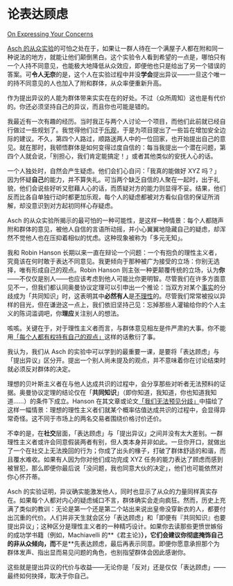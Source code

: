 # 论表达顾虑

[On Expressing Your Concerns](https://www.readthesequences.com/On-Expressing-Your-Concerns)

[Asch 的从众实验](https://www.readthesequences.com/Aschs-Conformity-Experiment)的可怕之处在于，如果让一群人待在一个满屋子人都在附和同一种说法的地方，就能让他们颠倒黑白。这个实验令人看到希望的一点是，哪怕只有一个人持不同意见，也能极大地降低从众效应，即便他也只是给出了另一个错误的答案。可**令人无奈**的是，这个人在实验过程中并没**学会**提出异议——一旦这个唯一的持不同意见的人也加入了附和群体，从众率便重新升高。

作为提出异议的人能为群体带来实实在在的好处。不过（众所周知）这也是有代价的。你还必须坚持自己的异议，而且你也可能是错的。

我最近有一次有趣的经历。当时我正与两个人讨论一个项目，而他们此前就已经自行做过一些规划了。我觉得他们过于[乐观](https://www.readthesequences.com/Planning-Fallacy)，于是为项目提出了一些旨在增加安全边际的建议。不久，第四个人路过，顺路送两人中的一位回家，也开始提出自己的意见。就在那时，我顿悟群体是如何变得过度自信的：每当我提出一个潜在问题，第四个人就会说，「别担心，我们肯定能搞定！」或者其他类似的安抚人心的话。

一个人独处时，自然会产生疑虑。他们会扪心自问：「我真的能做好 XYZ 吗？」因为怀疑**自己**的能力，并不算失礼。可当两个缺乏自信的人聚在一起时，出于礼貌，他们会说些好听又慰藉人心的话，而质疑对方的能力则显得不妥。结果，他们反而比各自单独行动时都更加乐观，每个人的疑虑都被对方看似自信的保证所消解，却没意识到对方起初同样心存疑虑。

Asch 的从众实验所揭示的最可怕的一种可能性，是这样一种情景：每个人都随声附和群体的意见，被他人自信的言语所动摇，并小心翼翼地隐藏自己的疑虑，却浑然不觉他人也在压抑着相似的忧虑。这种现象被称为「多元无知」。

我和 Robin Hanson 长期以来一直在辩论一个问题：一个有抱负的理性主义者，究竟该在何时敢于表达不同意见。我更倾向于那种被广为接受的立场：你别无选择，唯有形成自己的观点。Robin Hanson 则主张一种更颠覆传统的立场，认为**你**——不仅仅是别人——也应该考虑到他人可能比你更明智。尽管我们在许多方面意见不一，但我们都认同奥曼协议定理可以引申出一个推论：当双方对某个[事实](https://www.readthesequences.com/Feeling-Rational)的分歧成为「共同知识」时，这表明其中**必然有人**是[不理性](https://www.greaterwrong.com/lw/gr/the_modesty_argument/)的。尽管我们常常被投以异样的目光，但在谦逊这一点上，我们依旧坚持己见：忘掉那些人灌输给你的个人主义的陈词滥调吧，你**理应**关注别人的想法。

咳咳。关键在于，对于理性主义者而言，与群体意见相左是件严肃的大事。你不能用[「每个人都有权持有自己的观点」](http://www.overcomingbias.com/2006/12/you_are_never_e.html)这样的话敷衍了事。

我认为，我们从 Asch 的实验中可以学到的最重要一课，是要将「表达顾虑」与「提出异议」区分开。提出一个别人尚未提及的观点，并不意味着你在讨论结束时就必须反对群体的决定。

理想的贝叶斯主义者在与他人达成共识的过程中，会分享那些对听者无法预料的证据。奥曼协议定理的结论仅在「**共同知识**」（即你知道，我知道，你也知道我知道……）的条件下成立。Hanson 在其文章或论文[「我们无法预见分歧」](http://www.overcomingbias.com/2007/01/we_cant_foresee.html)中描绘了这样一幅情景：理想的理性主义者们就某个概率估值达成共识的过程中，会显得异常奇怪。这不同于市场上的两名交易者围绕价格讨价还价。

不幸的是，在**社交**层面，「表达顾虑」与「提出异议」之间并没有太大差别。一群理性主义者或许会同意假装两者有别，但人类本身并非如此。一旦你开口，就做出了一个在社交上无法挽回的行为；你成了出头的椽子，打破了群体舒适的和谐，而且覆水难收。如果有人因为你对他们成功完成 XYZ 任务的能力表达了顾虑而感到被冒犯，那么即便你最后说「没问题，我也同意大伙的决定」，他们也可能依然对你心怀芥蒂。

Asch 的实验证明，异议确实能激发他人，同时也显示了从众的力量同样真实存在。如果每个人都对内心的疑虑缄口不言，群体确实会走向疯狂。然而，历史上充满了类似的教训：无论是第一个还是第二个站出来说出皇帝没穿新衣的人，都要付出沉重的代价。人们并非天生就会区分「表达顾虑」和「即便有『共同知识』也要提出异议」；这种区分是理性主义者的一种精巧设计。如果你去读那些更愤世嫉俗的成功学书籍（例如，Machiavelli 的**《君主论》**），它们会建议你彻底掩饰自己的非从众倾向，而**不是**先表达顾虑，最后再表示同意。即便你愿意承担那个为群体发声、指出显而易见问题的角色，也别指望群体会因此感谢你。

这些就是提出异议的代价与收益——无论你是「反对」还是仅仅「表达顾虑」——最终如何抉择，取决于你自己。